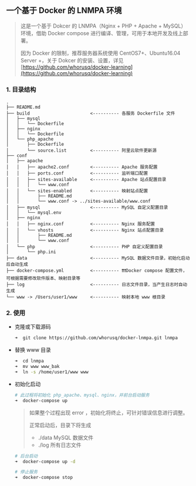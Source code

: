 一个基于 Docker 的 LNMPA 环境
---

> 这是一个基于 Dokcer 的 LNMPA（Nginx + PHP + Apache + MySQL） 环境，借助 Docker compose 进行编译、管理，可用于本地开发及线上部署。
>
> 因为 Docker 的限制，推荐服务器系统使用 CentOS7+、Ubuntu16.04 Server +，关于 Dokcer 的安装、设置，详见 [https://github.com/whorusq/docker-learning](https://github.com/whorusq/docker-learning)

### 1. 目录结构

```
.
├── README.md
├── build   				 	<---------- 各服务 Dockerfile 文件
│   ├── mysql
│   │   └── Dockerfile
│   ├── nginx
│   │   └── Dockerfile
│   └── php_apache
│       ├── Dockerfile
│       └── source.list      	<---------- 阿里云软件更新源
├── conf
│   ├── apache
│   │   ├── apache2.conf     	<---------- Apache 服务配置
│   │   ├── ports.conf       	<---------- 监听端口配置
│   │   ├── sites-available  	<---------- Apache 站点配置目录
│   │   │   └── www.conf
│   │   └── sites-enabled    	<---------- 映射站点配置
│   │       ├── README.md
│   │       └── www.conf -> ../sites-available/www.conf
│   ├── mysql                	<---------- MySQL 自定义配置目录
│   │   └── mysql.env
│   ├── nginx
│   │   ├── nginx.conf       	<---------- Nginx 服务配置
│   │   └── vhosts           	<---------- Nginx 站点配置目录
│   │       ├── README.md
│   │       └── www.conf
│   └── php                  	<---------- PHP 自定义配置目录
│       └── php.ini
├── data                     	<---------- MySQL 数据文件目录，初始化启动后自动生成
├── docker-compose.yml       	<---------- ❗️❗️❗️Docker compose 配置文件，可根据需要修改软件版本、映射目录等
├── log                      	<---------- 日志文件目录，当产生日志时自动生成
└── www -> /Users/user1/www  	<---------- 映射本地 www 根目录
```

### 2. 使用

- 克隆或下载源码

	```bash
	➜  git clone https://github.com/whorusq/docker-lnmpa.git lnmpa
	```

- 替换 www 目录

	```bash
	➜  cd lnmpa
	➜  mv www www_bak
	➜  ln -s /home/user1/www www
	```

- 初始化启动

	```bash
	# 此过程将初始化 php_apache、mysql、nginx，并前台启动服务
	➜  docker-compose up
	```

	> 如果整个过程出现 error ，初始化将终止，可针对错误信息进行调整。
	>
	> 正常启动后，目录下将生成
	>
	> - ./data MySQL 数据文件
	> - ./log 所有日志文件

	```bash
	# 后台启动
	➜  docker-compose up -d

	# 停止服务
	➜  docker-compose stop
	```